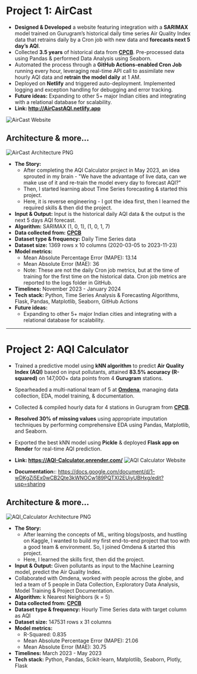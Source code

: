 # Project 1: AirCast

- **Designed & Developed** a website featuring integration with a **SARIMAX** model trained on Gurugram’s historical daily time series Air Quality Index data that retrains daily by a Cron job with new data and **forecasts next 5 day’s AQI**.
- Collected **3.5 years** of historical data from **[CPCB](https://airquality.cpcb.gov.in/ccr/#/caaqm-dashboard-all/caaqm-landing)**. Pre-processed data using Pandas & performed Data Analysis using Seaborn.
- Automated the process through a **GitHub Actions-enabled Cron Job** running every hour, leveraging real-time API call to assimilate new hourly AQI data and **retrain the model daily** at 1 AM.
- Deployed on **Netlify** and triggered auto-deployment. Implemented logging and exception handling for debugging and error tracking.
- **Future ideas:** Expanding to other 5+ major Indian cities and integrating with a relational database for scalability.
- **Link: http://AirCastAQI.netlify.app**

![AirCast Website](https://github.com/Bomma-Pranay/Analysing-Air-Quality-Index-using-Machine-Learning/assets/62324691/837cce45-3ac7-4a5a-90c8-b8210dec9edd)

## Architecture & more...
![AirCast Architecture PNG](https://github.com/Bomma-Pranay/Analysing-Air-Quality-Index-using-Machine-Learning/assets/62324691/0c4d7662-4d3b-4f51-bf7c-6bd94459bbfe)

- **The Story:**
  - After completing the AQI Calculator project in May 2023, an idea sprouted in my brain - "We have the advantage of live data, can we make use of it and re-train the model every day to forecast AQI?"
  - Then, I started learning about Time Series forecasting & started this project.
  - Here, it is reverse engineering - I got the idea first, then I learned the required skills & then did the project.
- **Input & Output:** Input is the historical daily AQI data & the output is the next 5 days AQI forecast.
- **Algorithm:** SARIMAX (1, 0, 1), (1, 0, 1, 7)
- **Data collected from:** **[CPCB](https://airquality.cpcb.gov.in/ccr/#/caaqm-dashboard-all/caaqm-landing)**
- **Dataset type & frequency:** Daily Time Series data
- **Dataset size:** 1369 rows x 10 columns (2020-03-05 to 2023-11-23)
- **Model metrics:**
  - Mean Absolute Percentage Error (MAPE): 13.14
  - Mean Absolute Error (MAE): 36
  - Note: These are not the daily Cron job metrics, but at the time of training for the first time on the historical data. Cron job metrics are reported to the logs folder in GitHub.
- **Timelines:** November 2023 - January 2024
- **Tech stack:** Python, Time Series Analysis & Forecasting Algorithms, Flask, Pandas, Matplotlib, Seaborn, GitHub Actions
- **Future ideas:**
  - Expanding to other 5+ major Indian cities and integrating with a relational database for scalability.

---

# Project 2: AQI Calculator
- Trained a predictive model using **kNN algorithm** to predict **Air Quality Index (AQI)** based on input pollutants, attained **83.5% accuracy (R-squared)** on 147,000+ data points from 4 **Gurugram** stations.
- Spearheaded a multi-national team of 5 at **[Omdena](https://www.omdena.com/projects/analyzing-air-quality-in-gurugram-using-machine-learning)**, managing data collection, EDA, model training, & documentation.
- Collected & compiled hourly data for 4 stations in Gurugram from **[CPCB](https://airquality.cpcb.gov.in/ccr/#/caaqm-dashboard-all/caaqm-landing)**.
- **Resolved 30% of missing values** using appropriate imputation techniques by performing comprehensive EDA using Pandas, Matplotlib, and Seaborn.
- Exported the best kNN model using **Pickle** & deployed **Flask app on Render** for real-time AQI prediction.
- **Link: https://AQI-Calculator.onrender.com/**
![AQI Calculator Website](https://github.com/Bomma-Pranay/Analysing-Air-Quality-Index-using-Machine-Learning/assets/62324691/f02c2056-e2e3-4310-8aff-c2ef8959e4e2)

- **Documentation:**: https://docs.google.com/document/d/1-wDKgZj5Ex0wCB2Qte3kWNOCw189PQTXl2EUiyUBHxg/edit?usp=sharing
  
## Architecture & more...
![AQI_Calculator Architecture PNG](https://github.com/Bomma-Pranay/Analysing-Air-Quality-Index-using-Machine-Learning/assets/62324691/ed32a56d-bcb5-4cac-8ccc-d740a84cf1cc)

- **The Story:**
  - After learning the concepts of ML, writing blogs/posts, and hustling on Kaggle, I wanted to build my first end-to-end project that too with a good team & environment. So, I joined Omdena & started this project.
  - Here, I learned the skills first, then did the project.
- **Input & Output:** Given pollutants as input to the Machine Learning model, predict the Air Quality Index.
- Collaborated with Omdena, worked with people across the globe, and led a team of 5 people in Data Collection, Exploratory Data Analysis, Model Training & Project Documentation.
- **Algorithm:** k Nearest Neighbors (k = 5)
- **Data collected from:** **[CPCB](https://airquality.cpcb.gov.in/ccr/#/caaqm-dashboard-all/caaqm-landing)**
- **Dataset type & frequency:** Hourly Time Series data with target column as AQI
- **Dataset size:** 147531 rows x 31 columns
- **Model metrics:**
  - R-Squared: 0.835
  - Mean Absolute Percentage Error (MAPE): 21.06
  - Mean Absolute Error (MAE): 30.75
- **Timelines:** March 2023 - May 2023
- **Tech stack:** Python, Pandas, Scikit-learn, Matplotlib, Seaborn, Plotly, Flask

